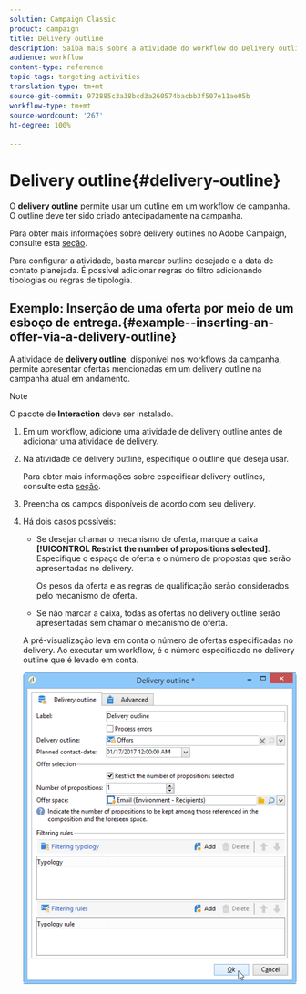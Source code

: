 ```yaml
---
solution: Campaign Classic
product: campaign
title: Delivery outline
description: Saiba mais sobre a atividade do workflow do Delivery outline
audience: workflow
content-type: reference
topic-tags: targeting-activities
translation-type: tm+mt
source-git-commit: 972885c3a38bcd3a260574bacbb3f507e11ae05b
workflow-type: tm+mt
source-wordcount: '267'
ht-degree: 100%

---
```



# Delivery outline{#delivery-outline}

O **delivery outline** permite usar um outline em um workflow de campanha. O outline deve ter sido criado antecipadamente na campanha.

Para obter mais informações sobre delivery outlines no Adobe Campaign, consulte esta [seção](../../campaign/using/marketing-campaign-deliveries.md#associating-and-structuring-resources-linked-via-a-delivery-outline).

Para configurar a atividade, basta marcar outline desejado e a data de contato planejada. É possível adicionar regras do filtro adicionando tipologias ou regras de tipologia.

## Exemplo: Inserção de uma oferta por meio de um esboço de entrega.{#example--inserting-an-offer-via-a-delivery-outline}

A atividade de **delivery outline**, disponível nos workflows da campanha, permite apresentar ofertas mencionadas em um delivery outline na campanha atual em andamento.

>[!NOTE]
>
>O pacote de **Interaction** deve ser instalado.

1. Em um workflow, adicione uma atividade de delivery outline antes de adicionar uma atividade de delivery.
1. Na atividade de delivery outline, especifique o outline que deseja usar.

   Para obter mais informações sobre especificar delivery outlines, consulte esta [seção](../../campaign/using/marketing-campaign-deliveries.md#associating-and-structuring-resources-linked-via-a-delivery-outline).

1. Preencha os campos disponíveis de acordo com seu delivery.
1. Há dois casos possíveis:

   * Se desejar chamar o mecanismo de oferta, marque a caixa **[!UICONTROL Restrict the number of propositions selected]**. Especifique o espaço de oferta e o número de propostas que serão apresentadas no delivery.

      Os pesos da oferta e as regras de qualificação serão considerados pelo mecanismo de oferta.

   * Se não marcar a caixa, todas as ofertas no delivery outline serão apresentadas sem chamar o mecanismo de oferta.

   A pré-visualização leva em conta o número de ofertas especificadas no delivery. Ao executar um workflow, é o número especificado no delivery outline que é levado em conta.

   ![](assets/int_compo_offre_wf1.png)

